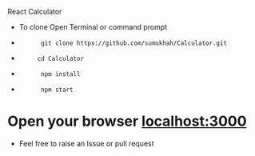  React Calculator

* To clone Open Terminal or command prompt
*           git clone https://github.com/sumukhah/Calculator.git
*          cd Calculator
*           npm install
*           npm start
# Open your browser <localhost:3000>
* Feel free to raise an Issue or pull request
